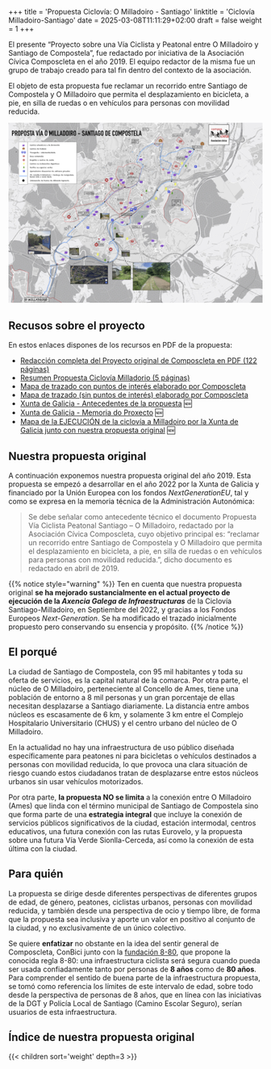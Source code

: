 +++
title = 'Propuesta Ciclovía: O Milladoiro - Santiago'
linktitle = 'Ciclovía Milladoiro-Santiago'
date = 2025-03-08T11:11:29+02:00
draft = false
weight = 1
+++

El presente “Proyecto sobre una Vía Ciclista y Peatonal entre O Milladoiro y Santiago de Compostela”, fue redactado por iniciativa de la Asociación Cívica Composcleta en el año 2019.
El equipo redactor de la misma fue un grupo de trabajo creado para tal fin dentro del contexto de la asociación.

El objeto de esta propuesta fue reclamar un recorrido entre Santiago de Compostela y O Milladoiro que permita el desplazamiento en bicicleta, a pie, en silla de ruedas o en vehículos para personas con movilidad reducida.

![Perspectiva general de la propuesta](img/dina0-propuesta-via-milladoirov1.7.jpg)

## Recusos sobre el proyecto

<!-- {{% resources title="Recursos sobre el proyecto" style="primary" sort="asc" pattern=".*\.(pdf|txt)" /%}} -->
En estos enlaces dispones de los recursos en PDF de la propuesta:

- [Redacción completa del Proyecto original de Composcleta en PDF (122 páginas)][1]
- [Resumen Propuesta Ciclovía Milladorio (5 páginas)][7]
- [Mapa de trazado con puntos de interés elaborado por Composcleta][2]
- [Mapa de trazado (sin puntos de interés) elaborado por Composcleta][3]
- [Xunta de Galicia - Antecedentes de la propuesta][4] 🆕
- [Xunta de Galicia - Memoria do Proxecto][5] 🆕
- [Mapa de la EJECUCIÓN de la ciclovía a Milladoiro por la Xunta de Galicia junto con nuestra propuesta original][6] 🆕

## Nuestra propuesta original

A continuación exponemos nuestra propuesta original del año 2019. Esta propuesta se empezó a desarrollar en el año 2022 por la Xunta de Galicia y financiado por la Unión Europea con los fondos *NextGenerationEU*, tal y como se expresa en la memoria técnica de la Administración Autonómica:

> Se debe señalar como antecedente técnico el documento Propuesta Vía Ciclista Peatonal
Santiago – O Milladoiro, redactado por la Asociación Cívica Composcleta, cuyo objetivo
principal es: “reclamar un recorrido entre Santiago de Compostela y O Milladoiro que permita
el desplazamiento en bicicleta, a pie, en silla de ruedas o en vehículos para personas con
movilidad reducida.”, dicho documento es redactado en abril de 2019.

{{% notice style="warning" %}}
Ten en cuenta que nuestra propuesta original **se ha mejorado sustancialmente en el actual proyecto de ejecución de la *Axencia Galega de Infraestructuras*** de la Ciclovía Santiago-Milladoiro, en Septiembre del 2022, y gracias a los Fondos Europeos *Next-Generation*. Se ha modificado el trazado inicialmente propuesto pero conservando su ensencia y propósito.
{{% /notice %}}

## El porqué

La ciudad de Santiago de Compostela, con 95 mil habitantes y toda su oferta de servicios, es la capital natural de la comarca. Por otra parte, el núcleo de O Milladoiro, perteneciente al Concello de Ames, tiene una población de entorno a 8 mil personas y un gran porcentaje de ellas necesitan desplazarse a Santiago diariamente. La distancia entre ambos núcleos es escasamente de 6 km, y solamente 3 km entre el Complejo Hospitalario Universitario (CHUS) y el centro urbano del núcleo de O Milladoiro.

En la actualidad no hay una infraestructura de uso público diseñada específicamente para peatones ni para bicicletas o vehículos destinados a personas con movilidad reducida, lo que provoca una clara situación de riesgo cuando estos ciudadanos tratan de desplazarse entre estos núcleos urbanos sin usar vehículos motorizados.

Por otra parte, **la propuesta NO se limita** a la conexión entre O Milladoiro (Ames) que linda con el término municipal de Santiago de Compostela sino que  forma parte de una **estrategia integral** que incluye la conexión de servicios públicos significativos de la ciudad, estación intermodal, centros educativos, una futura conexión con las rutas Eurovelo, y la propuesta sobre una futura Vía Verde Sionlla-Cerceda, así como la conexión de esta última con la ciudad.

## Para quién

La propuesta se dirige desde diferentes perspectivas de diferentes grupos de edad, de género, peatones, ciclistas urbanos, personas con movilidad reducida, y también desde una perspectiva de ocio y tiempo libre, de forma que la propuesta sea inclusiva y aporte un valor en positivo al conjunto de la ciudad, y no exclusivamente de un único colectivo.

Se quiere **enfatizar** no obstante en la idea del sentir general de Composcleta, ConBici junto con la [fundación 8-80](www.880cities.org), que propone la conocida regla 8-80: una infraestructura ciclista será segura cuando pueda ser usada confiadamente tanto por personas de **8 años** como de **80 años**. Para comprender el sentido de buena parte de la infraestructura propuesta, se tomó como referencia los límites de este intervalo de edad, sobre todo desde la perspectiva de personas de 8 años, que en línea con las iniciativas de la DGT y Policía Local de Santiago (Camino Escolar Seguro), serían usuarios de esta infraestructura.

## Índice de nuestra propuesta original

{{< children sort='weight' depth=3 >}}

<!-- Enlaces externos -->
[1]: https://drive.google.com/file/d/1YgRav3a-tzktjF1yDnBfhi20wG3X_ajo/view?usp=sharing 'Redacción completa del Proyecto en PDF'
[2]: https://drive.google.com/file/d/1zvja9ugbFcTxoC74sxxwcoojlYmPj1an/view?usp=sharing 'Mapa de trazado con puntos de interés'
[3]: https://drive.google.com/file/d/1EWq8s3XmAyA5tL6KE4l5kYHjgH4mkuI2/view?usp=sharing 'Mapa de trazado (sin puntos de interés)'
[4]: https://drive.google.com/file/d/1zvUW8clz9PXUoEUt4VtuBJ7-Kuytpqba/view?usp=sharing 'Xunta de Galicia - Antecedentes de la propuesta'
[5]: https://drive.google.com/file/d/10_tEl0HtElrVm97EtXQZvkUpub3ZiyDy/view?usp=sharing 'Xunta de Galicia - Memoria do Proxecto'
[6]: https://drive.google.com/file/d/1ALwj274U47tAE5LwMOsUdKVe-AQqU_mp/view?usp=sharing 'DINA0-EJECUCIÓN-Y-PROPUESTA-VIA-MILLADOIRO'
[7]: https://drive.google.com/file/d/1zBQiwCCuQctZGMwNDts4Npmw2EhThXmW/view?usp=sharing 'Resumen Propuesta SCQ - Milladoiro.pdf'